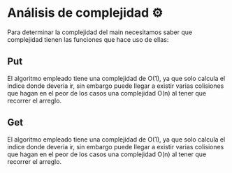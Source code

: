 # Análisis de complejidad ⚙️ 
Para determinar la complejidad del main necesitamos saber que complejidad tienen las funciones que hace uso de ellas:

## Put
El algoritmo empleado tiene una complejidad de O(1), ya que solo calcula el indice donde deveria ir, sin embargo puede llegar a existir varias colisiones que hagan en el peor de los casos una complejidad O(n) al tener que recorrer el arreglo.

## Get
El algoritmo empleado tiene una complejidad de O(1), ya que solo calcula el indice donde deveria ir, sin embargo puede llegar a existir varias colisiones que hagan en el peor de los casos una complejidad O(n) al tener que recorrer el arreglo.
